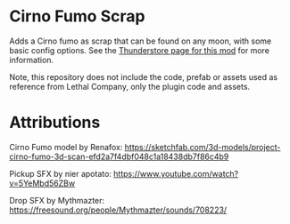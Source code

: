 # Cirno Fumo Scrap
Adds a Cirno fumo as scrap that can be found on any moon, with some basic config options. See the [Thunderstore page for this mod](https://thunderstore.io/c/lethal-company/p/Badham_Mods/CirnoFumoScrap/) for more information.

Note, this repository does not include the code, prefab or assets used as reference from Lethal Company, only the plugin code and assets.

# Attributions
Cirno Fumo model by Renafox: https://sketchfab.com/3d-models/project-cirno-fumo-3d-scan-efd2a7f4dbf048c1a18438db7f86c4b9

Pickup SFX by nier apotato: https://www.youtube.com/watch?v=5YeMbd56ZBw

Drop SFX by Mythmazter: https://freesound.org/people/Mythmazter/sounds/708223/
